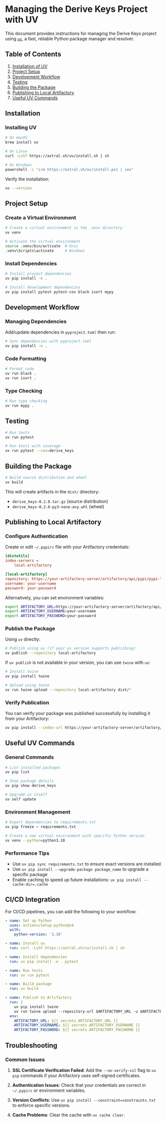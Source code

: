 # Managing the Derive Keys Project with UV

This document provides instructions for managing the Derive Keys project using [`uv`](https://github.com/astral-sh/uv), a fast, reliable Python package manager and resolver.

## Table of Contents

1. [Installation of UV](#installation)
2. [Project Setup](#project-setup)
3. [Development Workflow](#development-workflow)
4. [Testing](#testing)
5. [Building the Package](#building-the-package)
6. [Publishing to Local Artifactory](#publishing-to-local-artifactory)
7. [Useful UV Commands](#useful-uv-commands)

## Installation

### Installing UV

```bash
# On macOS
brew install uv

# On Linux
curl -LsSf https://astral.sh/uv/install.sh | sh

# On Windows
powershell -c "irm https://astral.sh/uv/install.ps1 | iex"
```

Verify the installation:

```bash
uv --version
```

## Project Setup

### Create a Virtual Environment

```bash
# Create a virtual environment in the .venv directory
uv venv

# Activate the virtual environment
source .venv/bin/activate  # Unix
.venv\Scripts\activate     # Windows
```

### Install Dependencies

```bash
# Install project dependencies
uv pip install -e .

# Install development dependencies
uv pip install pytest pytest-cov black isort mypy
```

## Development Workflow

### Managing Dependencies

Add/update dependencies in `pyproject.toml` then run:

```bash
# Sync dependencies with pyproject.toml
uv pip install -e .
```

### Code Formatting

```bash
# Format code
uv run black .
uv run isort .
```

### Type Checking

```bash
# Run type checking
uv run mypy .
```

## Testing

```bash
# Run tests
uv run pytest

# Run tests with coverage
uv run pytest --cov=derive_keys
```

## Building the Package

```bash
# Build source distribution and wheel
uv build
```

This will create artifacts in the `dist/` directory:
- `derive_keys-0.2.0.tar.gz` (source distribution)
- `derive_keys-0.2.0-py3-none-any.whl` (wheel)

## Publishing to Local Artifactory

### Configure Authentication

Create or edit `~/.pypirc` file with your Artifactory credentials:

```ini
[distutils]
index-servers =
    local-artifactory

[local-artifactory]
repository: https://your-artifactory-server/artifactory/api/pypi/pypi-local
username: your-username
password: your-password
```

Alternatively, you can set environment variables:

```bash
export ARTIFACTORY_URL=https://your-artifactory-server/artifactory/api/pypi/pypi-local
export ARTIFACTORY_USERNAME=your-username
export ARTIFACTORY_PASSWORD=your-password
```

### Publish the Package

Using `uv` directly:

```bash
# Publish using uv (if your uv version supports publishing)
uv publish --repository local-artifactory
```

If `uv publish` is not available in your version, you can use `twine` with `uv`:

```bash
# Install twine
uv pip install twine

# Upload using twine
uv run twine upload --repository local-artifactory dist/*
```

### Verify Publication

You can verify your package was published successfully by installing it from your Artifactory:

```bash
uv pip install --index-url https://your-artifactory-server/artifactory/api/pypi/pypi-local derive_keys==0.2.0
```

## Useful UV Commands

### General Commands

```bash
# List installed packages
uv pip list

# Show package details
uv pip show derive_keys

# Upgrade uv itself
uv self update
```

### Environment Management

```bash
# Export dependencies to requirements.txt
uv pip freeze > requirements.txt

# Create a new virtual environment with specific Python version
uv venv --python=python3.10
```

### Performance Tips

- Use `uv pip sync requirements.txt` to ensure exact versions are installed
- Use `uv pip install --upgrade-package package_name` to upgrade a specific package
- Enable caching to speed up future installations: `uv pip install --cache-dir=.cache`

## CI/CD Integration

For CI/CD pipelines, you can add the following to your workflow:

```yaml
- name: Set up Python
  uses: actions/setup-python@v4
  with:
    python-version: '3.10'

- name: Install uv
  run: curl -LsSf https://astral.sh/uv/install.sh | sh

- name: Install dependencies
  run: uv pip install -e . pytest

- name: Run tests
  run: uv run pytest

- name: Build package
  run: uv build

- name: Publish to Artifactory
  run: |
    uv pip install twine
    uv run twine upload --repository-url $ARTIFACTORY_URL -u $ARTIFACTORY_USERNAME -p $ARTIFACTORY_PASSWORD dist/*
  env:
    ARTIFACTORY_URL: ${{ secrets.ARTIFACTORY_URL }}
    ARTIFACTORY_USERNAME: ${{ secrets.ARTIFACTORY_USERNAME }}
    ARTIFACTORY_PASSWORD: ${{ secrets.ARTIFACTORY_PASSWORD }}
```

## Troubleshooting

### Common Issues

1. **SSL Certificate Verification Failed**: Add the `--no-verify-ssl` flag to `uv pip` commands if your Artifactory uses self-signed certificates.

2. **Authentication Issues**: Check that your credentials are correct in `~/.pypirc` or environment variables.

3. **Version Conflicts**: Use `uv pip install --constraint=constraints.txt` to enforce specific versions.

4. **Cache Problems**: Clear the cache with `uv cache clear`.